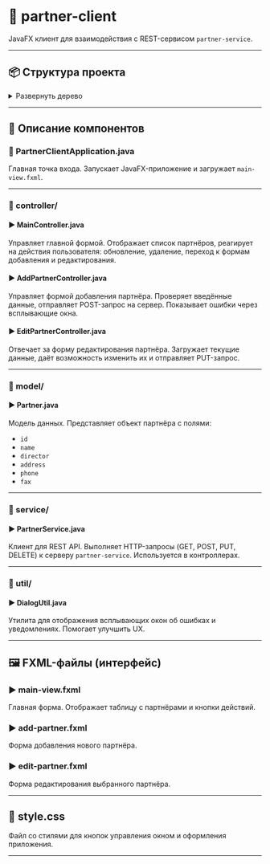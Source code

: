 # 🎯 partner-client

JavaFX клиент для взаимодействия с REST-сервисом `partner-service`.

---

## 📦 Структура проекта

<details> <summary>Развернуть дерево</summary>

'''partner-client/
├── .idea/                            # Конфигурационные файлы IntelliJ IDEA (не загружать в Git)
├── .mvn/                             # Настройки Maven Wrapper
│   └── wrapper/
│       └── maven-wrapper.properties
├── mvnw                              # Скрипт запуска Maven (Linux/Mac)
├── mvnw.cmd                          # Скрипт запуска Maven (Windows)
├── pom.xml                           # Главный файл конфигурации Maven (зависимости, плагины)
├── README.md                         # Документация проекта
└── src/
    └── main/
        ├── java/
        │   └── com/example/partnerclient/
        │       ├── controller/                # Контроллеры JavaFX
        │       │   ├── MainController.java        # Главная форма: список партнёров, действия
        │       │   ├── AddPartnerController.java  # Форма добавления партнёра
        │       │   └── EditPartnerController.java # Форма редактирования партнёра
        │       ├── model/
        │       │   └── Partner.java               # Модель партнёра (id, name, phone и т.д.)
        │       ├── service/
        │       │   └── PartnerService.java        # HTTP-клиент для взаимодействия с REST API
        │       ├── util/
        │       │   └── DialogUtil.java            # Всплывающие окна ошибок/уведомлений
        │       └── PartnerClientApplication.java  # Главный класс запуска JavaFX-приложения
        └── resources/
            └── com/example/partnerclient/
                ├── main-view.fxml         # Главная форма (список партнёров + кнопки)
                ├── add-partner.fxml       # Форма добавления нового партнёра
                ├── edit-partner.fxml      # Форма редактирования существующего партнёра
                └── style.css              # Стили для интерфейса (оформление кнопок, окон и т.д.)'''
</details>

---

## 📘 Описание компонентов

### 🔹 PartnerClientApplication.java
Главная точка входа. Запускает JavaFX-приложение и загружает `main-view.fxml`.

---

### 📁 controller/

#### ▶ MainController.java
Управляет главной формой. Отображает список партнёров, реагирует на действия пользователя: обновление, удаление, переход к формам добавления и редактирования.

#### ▶ AddPartnerController.java
Управляет формой добавления партнёра. Проверяет введённые данные, отправляет POST-запрос на сервер. Показывает ошибки через всплывающие окна.

#### ▶ EditPartnerController.java
Отвечает за форму редактирования партнёра. Загружает текущие данные, даёт возможность изменить их и отправляет PUT-запрос.

---

### 📁 model/

#### ▶ Partner.java
Модель данных. Представляет объект партнёра с полями:
- `id`
- `name`
- `director`
- `address`
- `phone`
- `fax`

---

### 📁 service/

#### ▶ PartnerService.java
Клиент для REST API. Выполняет HTTP-запросы (GET, POST, PUT, DELETE) к серверу `partner-service`. Используется в контроллерах.

---

### 📁 util/

#### ▶ DialogUtil.java
Утилита для отображения всплывающих окон об ошибках и уведомлениях. Помогает улучшить UX.

---

## 🖼️ FXML-файлы (интерфейс)

### ▶ main-view.fxml
Главная форма. Отображает таблицу с партнёрами и кнопки действий.

### ▶ add-partner.fxml
Форма добавления нового партнёра.

### ▶ edit-partner.fxml
Форма редактирования выбранного партнёра.

---

## 🎨 style.css
Файл со стилями для кнопок управления окном и оформления приложения.

---
